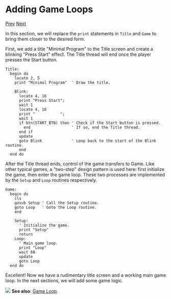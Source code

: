 # Adding Game Loops

[Prev]() [Next]()

In this section, we will replace the `print` statements in `Title` and `Game` to bring them closer to the desired form.

First, we add a title "Minimal Program" to the Title screen and create a blinking "Press Start" effect. The Title thread will end once the player presses the Start button.

```basic
Title:
  begin do
    locate 2, 5
    print "Minimal Program"  ' Draw the title.

    Blink:
      locate 4, 16
      print "Press Start";
      wait 1
      locate 4, 16
      print "           ";
      wait 1
      if btn(START_BTN) then ' Check if the Start button is pressed.
        end                  ' If so, end the Title thread.
      end if
      update
      goto Blink             ' Loop back to the start of the Blink routine.
      end
  end do
```
<!-- prg
!edit, run, title="Title loop", style=""
join start Title
goto Game
end

Title:
  begin do
    locate 2, 5
    print "Minimal Program"  ' Draw the title.

    Blink:
      locate 4, 16
      print "Press Start";
      wait 1
      locate 4, 16
      print "           ";
      wait 1
      if btn(START_BTN) then ' Check if the Start button is pressed.
        end                  ' If so, end the Title thread.
      end if
      update
      goto Blink             ' Loop back to the start of the Blink routine.
      end
  end do

Game:
  cls
  print "Game"
  end
-->

After the Title thread ends, control of the game transfers to Game. Like other typical games, a "two-step" design pattern is used here: first initialize the game, then enter the game loop. These two processes are implemented by the `Setup` and `Loop` routines respectively.

```basic
Game:
  begin do
    cls
    gosub Setup ' Call the Setup routine.
    goto Loop   ' Goto the Loop routine.
    end

    Setup:
      ' Initialize the game.
      print "Setup"
      return
    Loop:
      ' Main game loop.
      print "Loop"
      wait 60
      update
      goto Loop
  end do
```
<!-- prg
!edit, run, title="Game loop", style=""
join start Title
goto Game
end

Title:
  begin do
    locate 2, 5
    print "Minimal Program"

    Blink:
      locate 4, 16
      print "Press Start";
      wait 1
      locate 4, 16
      print "           ";
      wait 1
      if btn(START_BTN) then
        end
      end if
      update
      goto Blink
      end
  end do

Game:
  begin do
    cls
    gosub Setup ' Call the Setup routine.
    goto Loop   ' Goto the Loop routine.
    end

    Setup:
      ' Initialize the game.
      print "Setup"
      return
    Loop:
      ' Main game loop.
      print "Loop"
      wait 60
      update
      goto Loop
  end do
-->

Excellent! Now we have a rudimentary title screen and a working main game loop. In the next sections, we will add some game logic.

<div class="content-highlight" style="min-height: 48px;">
  <img src="imgs/logo-nokbd.png" class="logo-tip"></img>
  <span class="content-text">
    <strong>See also</strong>: <a href="game-loop.html" class="nav-link">Game Loop</a>.
  </span>
</div>
